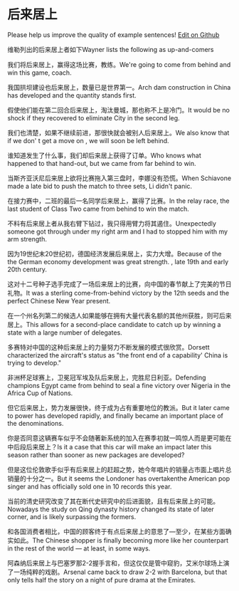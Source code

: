 # 后来居上

Please help us improve the quality of example sentences! [Edit on Github](https://github.com/jiyushe/jiyu-example-sentence-source/blob/main/chinese/houlaijushang.md)

<p><span class="chinese">维勒列出的后来居上者如下</span><span class="english">Wayner lists the following as up-and-comers</span></p>

<p><span class="chinese">我们将后来居上，赢得这场比赛，教练。</span><span class="english">We're going to come from behind and win this game, coach.</span></p>

<p><span class="chinese">我国拱坝建设也后来居上，数量已是世界第一。</span><span class="english">Arch dam construction in China has developed and the quantity stands first.</span></p>

<p><span class="chinese">假使他们能在第二回合后来居上，淘汰曼城，那也称不上是冷门。</span><span class="english">It would be no shock if they recovered to eliminate City in the second leg.</span></p>

<p><span class="chinese">我们也清楚，如果不继续前进，那很快就会被别人后来居上。</span><span class="english">We also know that if we don' t get a move on , we will soon be left behind.</span></p>

<p><span class="chinese">谁知道发生了什么事，我们却后来居上获得了订单。</span><span class="english">Who knows what happened to that hand-out, but we came from far behind to win.</span></p>

<p><span class="chinese">当斯齐亚沃尼后来居上欲将比赛拖入第三盘时，李娜没有恐慌。</span><span class="english">When Schiavone made a late bid to push the match to three sets, Li didn't panic.</span></p>

<p><span class="chinese">在接力赛中，二班的最后一名同学后来居上，赢得了比赛。</span><span class="english">In the relay race, the last student of Class Two came from behind to win the match.</span></p>

<p><span class="chinese">不料有后来居上者从我右臂下钻过，我只得用臂力将其遏住。</span><span class="english">Unexpectedly someone got through under my right arm and I had to stopped him with my arm strength.</span></p>

<p><span class="chinese">因为19世纪末20世纪初，德国经济发展后来居上，实力大增。</span><span class="english">Because of the the German economy development was great strength. , late 19th and early 20th century.</span></p>

<p><span class="chinese">这对十二号种子选手完成了一场后来居上的比赛，向中国的春节献上了完美的节日礼物。</span><span class="english">It was a sterling come-from-behind victory by the 12th seeds and the perfect Chinese New Year present.</span></p>

<p><span class="chinese">在一个州名列第二的候选人如果能够在拥有大量代表名额的其他州获胜，则可后来居上。</span><span class="english">This allows for a second-place candidate to catch up by winning a state with a large number of delegates.</span></p>

<p><span class="chinese">多赛特对中国的这种后来居上的力量努力不断发展的模式很欣赏。</span><span class="english">Dorsett characterized the aircraft's status as "the front end of a capability' China is trying to develop."</span></p>

<p><span class="chinese">非洲杯足球赛上，卫冕冠军埃及队后来居上，完胜尼日利亚。</span><span class="english">Defending champions Egypt came from behind to seal a fine victory over Nigeria in the Africa Cup of Nations.</span></p>

<p><span class="chinese">但它后来居上，势力发展很快，终于成为占有重要地位的教派。</span><span class="english">But it later came to power has developed rapidly, and finally became an important place of the denominations.</span></p>

<p><span class="chinese">你是否同意这辆赛车似乎不会随著新系统的加入在赛季初就一鸣惊人而是更可能在中后段后来居上？</span><span class="english">Is it a case that this car will make an impact later this season rather than sooner as new packages are developed?</span></p>

<p><span class="chinese">但是这位伦敦歌手似乎有后来居上的赶超之势，她今年唱片的销量占市面上唱片总销量的十分之一。</span><span class="english">But it seems the Londoner has overtakenthe American pop singer and has officially sold one in 10 records this year.</span></p>

<p><span class="chinese">当前的清史研究改变了其在断代史研究中的后进面貌，且有后来居上的可能。</span><span class="english">Nowadays the study on Qing dynasty history changed its state of later corner, and is likely surpassing the formers.</span></p>

<p><span class="chinese">和各国消费者相比，中国的顾客终于有点后来居上的意思了—至少，在某些方面确实如此。</span><span class="english">The Chinese shopper is finally becoming more like her counterpart in the rest of the world — at least, in some ways.</span></p>

<p><span class="chinese">阿森纳后来居上与巴塞罗那2-2握手言和，但这仅仅是管中窥豹，艾米尔球场上演了一场纯粹的戏剧。</span><span class="english">Arsenal came back to draw 2-2 with Barcelona, but that only tells half the story on a night of pure drama at the Emirates.</span></p>

